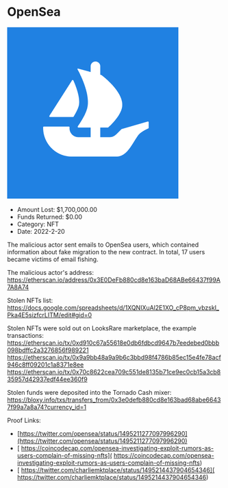 # OpenSea
![OpenSea](/rektimages/OpenSea-2.png)
- Amount Lost: $1,700,000.00
- Funds Returned: $0.00
- Category: NFT
- Date: 2022-2-20

The malicious actor sent emails to OpenSea users, which contained information about fake migration to the new contract. In total, 17 users became victims of email fishing.  
  
The malicious actor's address:  
https://etherscan.io/address/0x3E0DeFb880cd8e163baD68ABe66437f99A7A8A74  
  
Stolen NFTs list:  
https://docs.google.com/spreadsheets/d/1XQNIXuAl2E1XO_cP8pm_vbzskI_Pka4E5sizfcrLITM/edit#gid=0  
  
Stolen NFTs were sold out on LooksRare marketplace, the example transactions:  
https://etherscan.io/tx/0xd910c67a55618e0db6fdbcd9647b7eedebed0bbb098bdffc2a3276856f989221  
https://etherscan.io/tx/0x9a9bb48a9a9b6c3bbd98f4786b85ec15e4fe78acf946c8ff09201c1a8371e8ee  
https://etherscan.io/tx/0x70c8622cea709c551de8135b71ce9ec0cb15a3cb835957d42937edf44ee360f9  
  
Stolen funds were deposited into the Tornado Cash mixer:  
https://bloxy.info/txs/transfers_from/0x3e0defb880cd8e163bad68abe66437f99a7a8a74?currency_id=1


Proof Links:
- [https://twitter.com/opensea/status/1495211277097996290](https://twitter.com/opensea/status/1495211277097996290)
- [ https://coincodecap.com/opensea-investigating-exploit-rumors-as-users-complain-of-missing-nfts]( https://coincodecap.com/opensea-investigating-exploit-rumors-as-users-complain-of-missing-nfts)
- [ https://twitter.com/charliemktplace/status/1495214437904654346]( https://twitter.com/charliemktplace/status/1495214437904654346)


